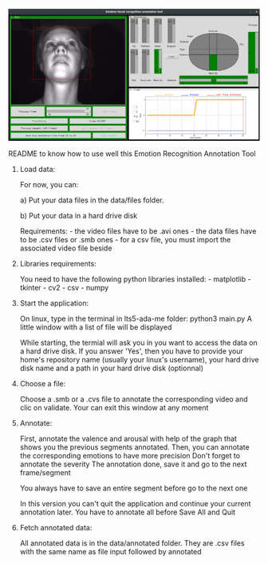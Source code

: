 ![](screenshot/screenshot.png)

README to know how to use well this Emotion Recognition Annotation Tool


1. Load data:
	
	For now, you can:

	a)
		Put your data files in the data/files folder.

	b)
		Put your data in a hard drive disk

	Requirements:
			- the video files have to be .avi ones
			- the data files have to be .csv files or .smb ones
			- for a csv file, you must import the associated video file beside

2. Libraries requirements:

	You need to have the following python libraries installed:
		- matplotlib
		- tkinter
		- cv2
		- csv
		- numpy

3. Start the application:
	
	On linux, type in the terminal in lts5-ada-me folder: python3 main.py
	A little window with a list of file will be displayed
	
	While starting, the termial will ask you in you want to access the data on a hard drive disk.
	If you answer 'Yes', then you have to provide your home's repository name (usually your linux's username), your hard drive disk name and a path in your hard drive disk (optionnal)

4. Choose a file:

	Choose a .smb or a .cvs file to annotate the corresponding video and clic on validate.
	Your can exit this window at any moment

5. Annotate:
	
	First, annotate the valence and arousal with help of the graph that shows you the previous segments annotated.
	Then, you can annotate the corresponding emotions to have more precision
	Don't forget to annotate the severity
	The annotation done, save it and go to the next frame/segment

	You always have to save an entire segment before go to the next one
	
	In this version you can't quit the application and continue your current annotation later. You have to annotate all before Save All and Quit


6. Fetch annotated data:

	All annotated data is in the data/annotated folder.
	They are .csv files with the same name as file input followed by annotated
		
